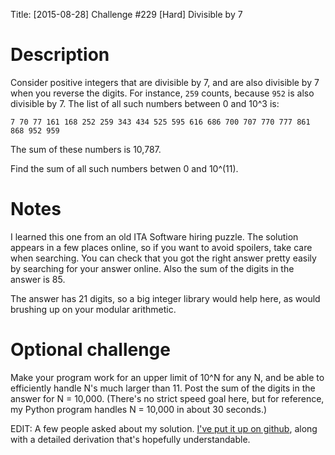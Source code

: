 Title: [2015-08-28] Challenge #229 [Hard] Divisible by 7

# Description

Consider positive integers that are divisible by 7, and are also divisible by 7 when you reverse the digits. For instance, `259` counts, because `952` is also divisible by 7. The list of all such numbers between 0 and 10^3 is:

	7 70 77 161 168 252 259 343 434 525 595 616 686 700 707 770 777 861 868 952 959

The sum of these numbers is 10,787.

Find the sum of all such numbers betwen 0 and 10^(11).

# Notes

I learned this one from an old ITA Software hiring puzzle. The solution appears in a few places online, so if you want to avoid spoilers, take care when searching. You can check that you got the right answer pretty easily by searching for your answer online. Also the sum of the digits in the answer is 85.

The answer has 21 digits, so a big integer library would help here, as would brushing up on your modular arithmetic.

# Optional challenge

Make your program work for an upper limit of 10^N for any N, and be able to efficiently handle N's much larger than 11. Post the sum of the digits in the answer for N = 10,000. (There's no strict speed goal here, but for reference, my Python program handles N = 10,000 in about 30 seconds.)

EDIT: A few people asked about my solution. [I've put it up on github](https://github.com/cosmologicon/problems/tree/master/lucky7s), along with a detailed derivation that's hopefully understandable.